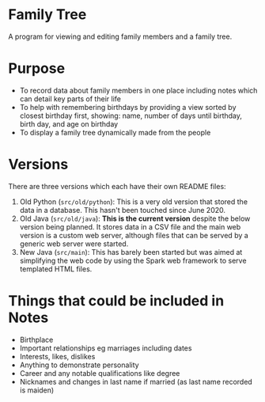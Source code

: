 # Family Tree

A program for viewing and editing family members and a family tree.

# Purpose

- To record data about family members in one place including notes which can detail key parts of their life
- To help with remembering birthdays by providing a view sorted by closest birthday first, showing: name, number of days until birthday, birth day, and age on birthday
- To display a family tree dynamically made from the people

# Versions

There are three versions which each have their own README files:

1. Old Python (`src/old/python`): This is a very old version that stored the data in a database. This hasn't been touched since June 2020.
1. Old Java (`src/old/java`): **This is the current version** despite the below version being planned. It stores data in a CSV file and the main web version is a custom web server, although files that can be served by a generic web server were started.
1. New Java (`src/main`): This has barely been started but was aimed at simplifying the web code by using the Spark web framework to serve templated HTML files.

# Things that could be included in Notes

- Birthplace
- Important relationships eg marriages including dates
- Interests, likes, dislikes
- Anything to demonstrate personality
- Career and any notable qualifications like degree
- Nicknames and changes in last name if married (as last name recorded is maiden)
